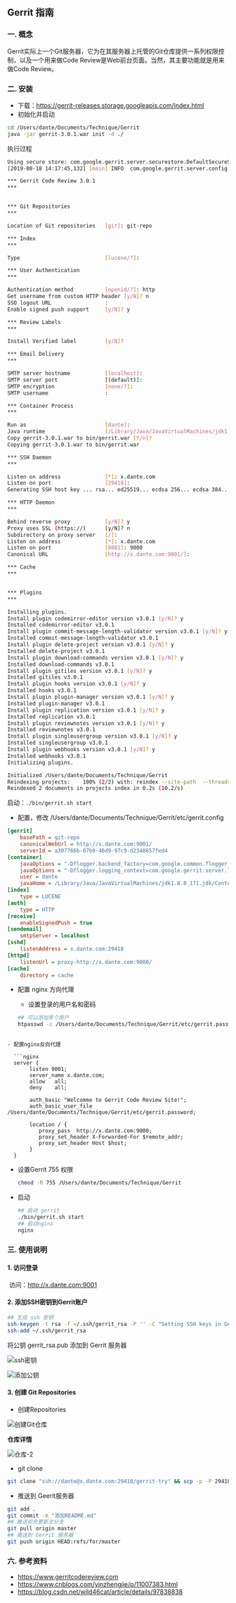 ## Gerrit 指南

### 一. 概念

Gerrit实际上一个Git服务器，它为在其服务器上托管的Git仓库提供一系列权限控制，以及一个用来做Code Review是Web前台页面。当然，其主要功能就是用来做Code Review。

### 二. 安装

- 下载：https://gerrit-releases.storage.googleapis.com/index.html
- 初始化并启动

```bash
cd /Users/dante/Documents/Technique/Gerrit
java -jar gerrit-3.0.1.war init -d ./
```
执行过程
```bash
Using secure store: com.google.gerrit.server.securestore.DefaultSecureStore
[2019-08-18 14:17:45,132] [main] INFO  com.google.gerrit.server.config.GerritServerConfigProvider : No /Users/dante/Documents/Technique/Gerrit/etc/gerrit.config; assuming defaults

*** Gerrit Code Review 3.0.1
*** 


*** Git Repositories
*** 

Location of Git repositories   [git]: git-repo

*** Index
*** 

Type                           [lucene/?]: 

*** User Authentication
*** 

Authentication method          [openid/?]: http
Get username from custom HTTP header [y/N]? n
SSO logout URL                 : 
Enable signed push support     [y/N]? y

*** Review Labels
*** 

Install Verified label         [y/N]? 

*** Email Delivery
*** 

SMTP server hostname           [localhost]: 
SMTP server port               [(default)]: 
SMTP encryption                [none/?]: 
SMTP username                  : 

*** Container Process
*** 

Run as                         [dante]: 
Java runtime                   [/Library/Java/JavaVirtualMachines/jdk1.8.0_171.jdk/Contents/Home/jre]: 
Copy gerrit-3.0.1.war to bin/gerrit.war [Y/n]? 
Copying gerrit-3.0.1.war to bin/gerrit.war

*** SSH Daemon
*** 

Listen on address              [*]: x.dante.com
Listen on port                 [29418]: 
Generating SSH host key ... rsa... ed25519... ecdsa 256... ecdsa 384... ecdsa 521... done

*** HTTP Daemon
*** 

Behind reverse proxy           [y/N]? y
Proxy uses SSL (https://)      [y/N]? n
Subdirectory on proxy server   [/]: 
Listen on address              [*]: x.dante.com
Listen on port                 [8081]: 9000
Canonical URL                  [http://x.dante.com:9001/]: 

*** Cache
*** 


*** Plugins
*** 

Installing plugins.
Install plugin codemirror-editor version v3.0.1 [y/N]? y
Installed codemirror-editor v3.0.1
Install plugin commit-message-length-validator version v3.0.1 [y/N]? y
Installed commit-message-length-validator v3.0.1
Install plugin delete-project version v3.0.1 [y/N]? y
Installed delete-project v3.0.1
Install plugin download-commands version v3.0.1 [y/N]? y
Installed download-commands v3.0.1
Install plugin gitiles version v3.0.1 [y/N]? y
Installed gitiles v3.0.1
Install plugin hooks version v3.0.1 [y/N]? y
Installed hooks v3.0.1
Install plugin plugin-manager version v3.0.1 [y/N]? y
Installed plugin-manager v3.0.1
Install plugin replication version v3.0.1 [y/N]? y
Installed replication v3.0.1
Install plugin reviewnotes version v3.0.1 [y/N]? y
Installed reviewnotes v3.0.1
Install plugin singleusergroup version v3.0.1 [y/N]? y
Installed singleusergroup v3.0.1
Install plugin webhooks version v3.0.1 [y/N]? y
Installed webhooks v3.0.1
Initializing plugins.

Initialized /Users/dante/Documents/Technique/Gerrit
Reindexing projects:    100% (2/2) with: reindex --site-path  --threads 1 --index projects
Reindexed 2 documents in projects index in 0.2s (10.2/s)
```

启动：`./bin/gerrit.sh start`

- 配置，修改 /Users/dante/Documents/Technique/Gerrit/etc/gerrit.config

```ini
[gerrit]
	basePath = git-repo
	canonicalWebUrl = http://x.dante.com:9001/
	serverId = a307766b-07b9-46d9-97c9-d2348657fed4
[container]
	javaOptions = "-Dflogger.backend_factory=com.google.common.flogger.backend.log4j.Log4jBackendFactory#getInstance"
	javaOptions = "-Dflogger.logging_context=com.google.gerrit.server.logging.LoggingContext#getInstance"
	user = dante
	javaHome = /Library/Java/JavaVirtualMachines/jdk1.8.0_171.jdk/Contents/Home/jre
[index]
	type = LUCENE
[auth]
	type = HTTP
[receive]
	enableSignedPush = true
[sendemail]
	smtpServer = localhost
[sshd]
	listenAddress = x.dante.com:29418
[httpd]
	listenUrl = proxy-http://x.dante.com:9000/
[cache]
	directory = cache
```

- 配置 nginx 方向代理

  - 设置登录的用户名和密码

  ```bash
  ## 可以添加多个用户
  htpasswd -c /Users/dante/Documents/Technique/Gerrit/etc/gerrit.password dante
  ```
```
  
- 配置nginx反向代理
  
  ```nginx
  server {
       listen 9001;
       server_name x.dante.com;
       allow   all;
       deny    all;
  
       auth_basic "Welcomme to Gerrit Code Review Site!";
       auth_basic_user_file /Users/dante/Documents/Technique/Gerrit/etc/gerrit.password;
  
       location / {
          proxy_pass  http://x.dante.com:9000;
          proxy_set_header X-Forwarded-For $remote_addr;
          proxy_set_header Host $host;
       }
  }
```

- 设置Gerrit 755 权限
  
  ```bash
  chmod -R 755 /Users/dante/Documents/Technique/Gerrit
  ```

- 启动

  ```bash
  ## 启动 gerrit
  ./bin/gerrit.sh start
  ## 启动nginx
  nginx
  ```

### 三. 使用说明

#### 1. 访问登录

​	访问：http://x.dante.com:9001

#### 2. 添加SSH密钥到Gerrit账户

```bash
## 生成 ssh 密钥
ssh-keygen -t rsa -f ~/.ssh/gerrit_rsa -P '' -C "Setting SSH keys in Gerrit" 
ssh-add ~/.ssh/gerrit_rsa 
```

将公钥 gerrit_rsa.pub 添加到 Gerrit 服务器



![ssh密钥](./images/gerrit/ssh密钥.png)

![添加公钥](./images/gerrit/添加公钥.png)



#### 3. 创建 Git Repositories

- 创建Repositories

![创建Git仓库](./images/gerrit/创建Git仓库.png)

**仓库详情**

![仓库-2](./images/gerrit/仓库-2.png)

- git clone

```sh
git clone "ssh://dante@x.dante.com:29418/gerrit-try" && scp -p -P 29418 dante@x.dante.com:hooks/commit-msg "gerrit-try/.git/hooks/"
```

- 推送到 Geerit服务器

```sh
git add .
git commit -m "添加README.md"
## 推送前先更新主分支
git pull origin master
## 推送到 Gerrit 服务器
git push origin HEAD:refs/for/master
```

### 六. 参考资料

- https://www.gerritcodereview.com
- https://www.cnblogs.com/yinzhengjie/p/11007383.html
- https://blog.csdn.net/wild46cat/article/details/97838838

